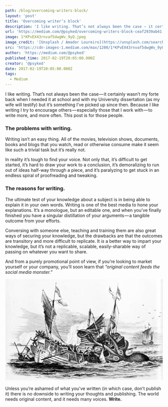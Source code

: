 ```yaml
---
path: /blog/overcoming-writers-block/
layout: 'post'
title: 'Overcoming writer’s block'
description: 'I like writing. That’s not always been the case — it certainly wasn’t my forte back when I needed it at school and with my University…'
url: 'https://medium.com/@psyked/overcoming-writers-block-ceaf2939ab41'
image: 1*KPvEX43rnvaf5dwgWv_9yQ.jpeg
image_credit: '[Unsplash / Amador Loureiro](https://unsplash.com/search/letter-block?photo=BVyNlchWqzs)'
src: 'https://cdn-images-1.medium.com/max/1200/1*KPvEX43rnvaf5dwgWv_9yQ.jpeg'
author: 'https://medium.com/@psyked'
published_time: 2017-02-19T20:05:00.000Z
creator: '@psyked'
date: 2017-02-19T20:05:00.000Z
tags:
  - Medium
---
```


I like writing. That’s not always been the case — it certainly wasn’t my forte back when I needed it at school and with my University dissertation (as my wife will testify) but it’s something I’ve picked up since then. Because I like writing I try to encourage others — especially those that I work with — to write more, and more often. This post is for those people.

### The problems with writing.

Writing isn’t an easy thing. All of the movies, television shows, documents, books and blogs that you watch, read or otherwise consume make it seem like such a trivial task but it’s really not.

In reality it’s tough to find your voice. Not only that, it’s difficult to get started, it’s hard to draw your work to a conclusion, it’s demoralizing to run out of ideas half-way through a piece, and it’s paralyzing to get stuck in an endless spiral of proofreading and tweaking.

### The reasons for writing.

The ultimate test of your knowledge about a subject is in being able to explain it in your own words. Writing is one of the best media to hone your explanations. It’s a monologue, but an editable one, and when you’ve finally finished you have a singular distillation of your arguments — a tangible outcome from your efforts.

Conversing with someone else, teaching and training them are also great ways of securing your knowledge, but the drawbacks are that the outcomes are transitory and more difficult to replicate. It _is_ a better way to impart your knowledge, but it’s not a replicable, scalable, easily-sharable way of passing on whatever you want to share.

And from a purely promotional point of view, if you’re looking to market yourself or your company, you’ll soon learn that _“original content feeds the social media monster.”_

![](0*LKlgVgtkivcvKdbi.jpg)

Unless you’re ashamed of what you’ve written (in which case, don’t publish it) there is no downside to writing your thoughts and publishing. The world needs original content, and it needs many voices. **Write.**
